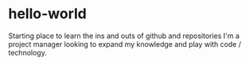 # hello-world
Starting place to learn the ins and outs of github and repositories
I'm a project manager looking to expand my knowledge and play with code / technology.
